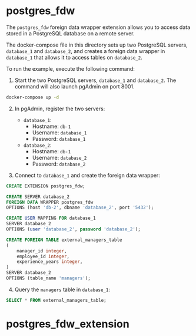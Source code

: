 # **postgres_fdw**

The `postgres_fdw` foreign data wrapper extension
allows you to access data stored in a PostgreSQL database on a remote server.

The docker-compose file in this directory sets up two PostgreSQL servers, `database_1` and `database_2`, 
and creates a foreign data wrapper in `database_1` that allows it to access tables on `database_2`.

To run the example, execute the following command:

1. Start the two PostgreSQL servers, `database_1` and `database_2`. The command will also launch pgAdmin on port 8001.
```bash
docker-compose up -d
```

2. In pgAdmin, register the two servers:
   - `database_1`:
     - Hostname: `db-1`
     - Username: `database_1`
     - Password: `database_1`
   - `database_2`:
     - Hostname: `db-1`
     - Username: `database_2`
     - Password: `database_2`

3. Connect to `database_1` and create the foreign data wrapper:
```sql
CREATE EXTENSION postgres_fdw;

CREATE SERVER database_2
FOREIGN DATA WRAPPER postgres_fdw
OPTIONS (host 'db-2', dbname 'database_2', port '5432');

CREATE USER MAPPING FOR database_1
SERVER database_2
OPTIONS (user 'database_2', password 'database_2');

CREATE FOREIGN TABLE external_managers_table
(
    manager_id integer,
    employee_id integer,
    experience_years integer,
)
SERVER database_2
OPTIONS (table_name 'managers');
```

4. Query the `managers` table in `database_1`:
```sql
SELECT * FROM external_managers_table;
```
# postgres_fdw_extension
